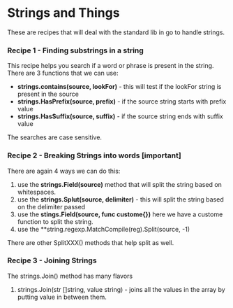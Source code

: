 # Strings and Things
These are recipes that will deal with the standard lib in go to handle strings.

### Recipe 1 - Finding substrings in a string
This recipe helps you search if a word or phrase is present in the string.
There are 3 functions that we can use:
* **strings.contains(source, lookFor)** - this will test if the lookFor string is present in the source
* **strings.HasPrefix(source, prefix)** - if the source string starts with prefix value
* **strings.HasSuffix(source, suffix)** - if the source string ends with suffix value

The searches are case sensitive.

### Recipe 2 - Breaking Strings into words [important]
There are again 4 ways we can do this:
1. use the **strings.Field(source)** method that will split the string based on whitespaces.
2. use the **strings.Splut(source, delimiter)** - this will split the string based on the delimiter passed
3. use the **stings.Field(source, func custome{})**  here we have a custome function to split the string.
4. use the **string.regexp.MatchCompile(reg).Split(source, -1)

There are other SplitXXX() methods that help split as well.

### Recipe 3 - Joining Strings
The strings.Join() method has many flavors
1. strings.Join(str []string, value string) - joins all the values in the array by putting value in between them.



